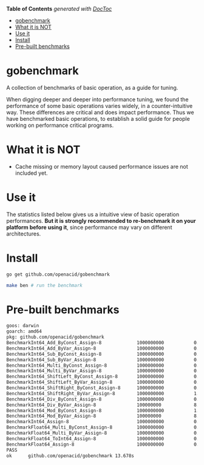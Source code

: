 <!-- START doctoc generated TOC please keep comment here to allow auto update -->
<!-- DON'T EDIT THIS SECTION, INSTEAD RE-RUN doctoc TO UPDATE -->
**Table of Contents**  *generated with [DocToc](https://github.com/thlorenz/doctoc)*

- [gobenchmark](#gobenchmark)
- [What it is NOT](#what-it-is-not)
- [Use it](#use-it)
- [Install](#install)
- [Pre-built benchmarks](#pre-built-benchmarks)

<!-- END doctoc generated TOC please keep comment here to allow auto update -->

# gobenchmark
A collection of benchmarks of basic operation, as a guide for tuning.

When digging deeper and deeper into performance tuning, we found the performance
of some basic operations varies widely, in a counter-intuitive way.
These differences are critical and does impact performance.
Thus we have benchmarked basic operations, to establish a solid guide for people
working on performance critical programs.


# What it is NOT

- Cache missing or memory layout caused performance issues are not included yet.


# Use it

The statistics listed below gives us a intuitive view of basic operation performances.
**But it is strongly recommended to re-benchmark it on your platform before using it**,
since performance may vary on different architectures.


# Install

```sh
go get github.com/openacid/gobenchmark

make ben # run the benchmark
```


# Pre-built benchmarks

```txt
goos: darwin
goarch: amd64
pkg: github.com/openacid/gobenchmark
BenchmarkInt64_Add_ByConst_Assign-8          	1000000000	         0.53 ns/op
BenchmarkInt64_Add_ByVar_Assign-8            	1000000000	         0.39 ns/op
BenchmarkInt64_Sub_ByConst_Assign-8          	1000000000	         0.52 ns/op
BenchmarkInt64_Sub_ByVar_Assign-8            	1000000000	         0.39 ns/op
BenchmarkInt64_Multi_ByConst_Assign-8        	1000000000	         0.40 ns/op
BenchmarkInt64_Multi_ByVar_Assign-8          	1000000000	         0.42 ns/op
BenchmarkInt64_ShiftLeft_ByConst_Assign-8    	1000000000	         0.36 ns/op
BenchmarkInt64_ShiftLeft_ByVar_Assign-8      	1000000000	         0.93 ns/op
BenchmarkInt64_ShiftRight_ByConst_Assign-8   	1000000000	         0.36 ns/op
BenchmarkInt64_ShiftRight_ByVar_Assign-8     	1000000000	         1.43 ns/op
BenchmarkInt64_Div_ByConst_Assign-8          	1000000000	         0.92 ns/op
BenchmarkInt64_Div_ByVar_Assign-8            	100000000	         8.28 ns/op
BenchmarkInt64_Mod_ByConst_Assign-8          	1000000000	         1.06 ns/op
BenchmarkInt64_Mod_ByVar_Assign-8            	100000000	         8.14 ns/op
BenchmarkInt64_Assign-8                      	1000000000	         0.26 ns/op
BenchmarkFloat64_Multi_ByConst_Assign-8      	1000000000	         0.79 ns/op
BenchmarkFloat64_Multi_ByVar_Assign-8        	1000000000	         0.78 ns/op
BenchmarkFloat64_ToInt64_Assign-8            	1000000000	         0.53 ns/op
BenchmarkFloat64_Assign-8                    	1000000000	         0.79 ns/op
PASS
ok  	github.com/openacid/gobenchmark	13.678s
```